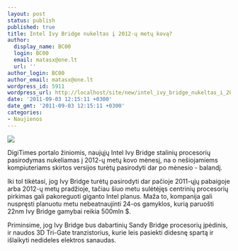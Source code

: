 ```yaml
---
layout: post
status: publish
published: true
title: Intel Ivy Bridge nukeltas į 2012-ų metų kovą?
author:
  display_name: BC00
  login: BC00
  email: matasx@one.lt
  url: ''
author_login: BC00
author_email: matasx@one.lt
wordpress_id: 5911
wordpress_url: http://localhost/site/new/intel_ivy_bridge_nukeltas_i_2012u_metu_kova/
date: '2011-09-03 12:15:11 +0300'
date_gmt: '2011-09-03 12:15:11 +0300'
categories:
- Naujienos
---
```

<div class="imgright"><img src="http://imgs.lt/pics/4a97a1bb3aff86e70264e53902a08601.jpg"  /></div>
<p>DigiTimes portalo žiniomis, naujųjų Intel Ivy Bridge stalinių procesorių pasirodymas nukeliamas į 2012-ų metų kovo mėnesį, na o nešiojamiems kompiuteriams skirtos versijos turėtų pasirodyti dar po mėnesio - balandį.</p>
<p>Iki tol tikėtasi, jog Ivy Bridge turėtų pasirodyti dar pačioje 2011-ųjų pabaigoje arba 2012-ų metų pradžioje, tačiau šiuo metu sulėtėjęs centrinių procesorių pirkimas gali pakoreguoti giganto Intel planus. Maža to, kompanija gali nuspręsti planuotu metu nebeatnaujinti 24-os gamyklos, kurią paruošti 22nm Ivy Bridge gamybai reikia 500mln $.</p>
<p>Priminsime, jog Ivy Bridge bus dabartinių Sandy Bridge procesorių įpėdinis, ir naudos 3D Tri-Gate tranzistorius, kurie leis pasiekti didesnę spartą ir išlaikyti nedideles elektros sanaudas.</p>

